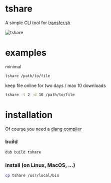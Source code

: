 # tshare

A simple CLI tool for [transfer.sh](https://transfer.sh)

![tshare](https://github.com/trikko/tshare/assets/647157/65a2e5c4-3614-409d-a66f-54aac57f7688)

# examples

minimal
```bash
tshare /path/to/file
```

keep file online for two days / max 10 downloads
```bash
tshare -t 2 -d 10 /path/to/file
```

# installation

Of course you need a [dlang compiler](https://dlang.org/download.html#dmd)

### build

```d
dub build tshare
```

### install (on Linux, MacOS, ...)
```bash
cp tshare /usr/local/bin
```
